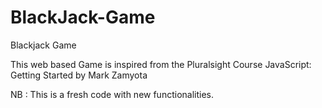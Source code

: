 # BlackJack-Game
Blackjack Game 

This web based Game is inspired from the Pluralsight Course JavaScript: Getting Started by Mark Zamyota

NB : This is a fresh code with new functionalities.
